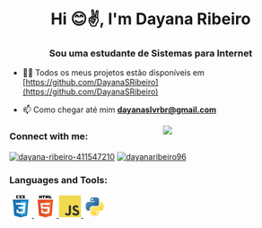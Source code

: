 <h1 align="center">Hi 😊✌️, I'm Dayana Ribeiro</h1>
<h3 align="center">Sou uma estudante de Sistemas para Internet</h3>

- 👨‍💻 Todos os meus projetos estão disponíveis em [https://github.com/DayanaSRibeiro](https://github.com/DayanaSRibeiro)

- 📫 Como chegar até mim **dayanaslvrbr@gmail.com**

<img align='right' src="https://media.giphy.com/media/vqJAJMr4klojK/giphy.gif" width="230">

<h3 align="left">Connect with me:</h3>
<p align="left">
<a href="https://linkedin.com/in/dayana-ribeiro-411547210" target="blank"><img align="center" src="https://raw.githubusercontent.com/rahuldkjain/github-profile-readme-generator/master/src/images/icons/Social/linked-in-alt.svg" alt="dayana-ribeiro-411547210" height="30" width="40" /></a>
<a href="https://instagram.com/dayanaribeiro96" target="blank"><img align="center" src="https://raw.githubusercontent.com/rahuldkjain/github-profile-readme-generator/master/src/images/icons/Social/instagram.svg" alt="dayanaribeiro96" height="30" width="40" /></a>
</p>

<h3 align="left">Languages and Tools:</h3>
<p align="left"> <a href="https://www.w3schools.com/css/" target="_blank" rel="noreferrer"> <img src="https://raw.githubusercontent.com/devicons/devicon/master/icons/css3/css3-original-wordmark.svg" alt="css3" width="40" height="40"/> </a> <a href="https://www.w3.org/html/" target="_blank" rel="noreferrer"> <img src="https://raw.githubusercontent.com/devicons/devicon/master/icons/html5/html5-original-wordmark.svg" alt="html5" width="40" height="40"/> </a> <a href="https://developer.mozilla.org/en-US/docs/Web/JavaScript" target="_blank" rel="noreferrer"> <img src="https://raw.githubusercontent.com/devicons/devicon/master/icons/javascript/javascript-original.svg" alt="javascript" width="40" height="40"/> </a> <a href="https://www.python.org" target="_blank" rel="noreferrer"> <img src="https://raw.githubusercontent.com/devicons/devicon/master/icons/python/python-original.svg" alt="python" width="40" height="40"/> </a> </p>
